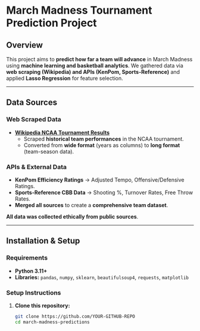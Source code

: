 #  March Madness Tournament Prediction Project

##  Overview
This project aims to **predict how far a team will advance** in March Madness using **machine learning and basketball analytics**. We gathered data via **web scraping (Wikipedia) and APIs (KenPom, Sports-Reference)** and applied **Lasso Regression** for feature selection.

---

##  Data Sources
###  **Web Scraped Data**
- **[Wikipedia NCAA Tournament Results](https://en.wikipedia.org/wiki/NCAA_Division_I_men%27s_basketball_tournament)**
  - Scraped **historical team performances** in the NCAA tournament.
  - Converted from **wide format** (years as columns) to **long format** (team-season data).

###  **APIs & External Data**
- **KenPom Efficiency Ratings** → Adjusted Tempo, Offensive/Defensive Ratings.
- **Sports-Reference CBB Data** → Shooting %, Turnover Rates, Free Throw Rates.
- **Merged all sources** to create a **comprehensive team dataset**.

 **All data was collected ethically from public sources**.

---

##  Installation & Setup
###  Requirements
- **Python 3.11+**
- **Libraries:** `pandas`, `numpy`, `sklearn`, `beautifulsoup4`, `requests`, `matplotlib`

###  Setup Instructions
1. **Clone this repository:**
   ```bash
   git clone https://github.com/YOUR-GITHUB-REPO
   cd march-madness-predictions
